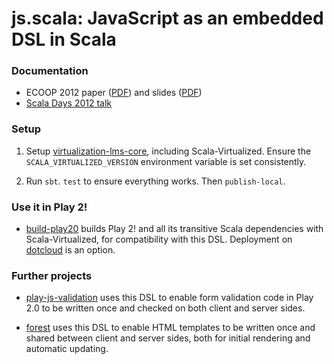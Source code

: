 # js.scala: JavaScript as an embedded DSL in Scala #

### Documentation

* ECOOP 2012 paper ([PDF](http://infoscience.epfl.ch/record/179888/files/js-scala-ecoop.pdf)) and slides ([PDF](http://pldi12.cs.purdue.edu/sites/default/files/slides_ecoop_gkossakowski.pdf))
* [Scala Days 2012 talk](http://skillsmatter.com/podcast/scala/javascript-embedded-dsl-scala)

### Setup

1. Setup [virtualization-lms-core](http://github.com/js-scala/virtualization-lms-core), including Scala-Virtualized. Ensure the `SCALA_VIRTUALIZED_VERSION` environment variable is set consistently.

2. Run `sbt`. `test` to ensure everything works. Then `publish-local`.

### Use it in Play 2!

* [build-play20](http://github.com/js-scala/build-play20) builds Play 2! and all its transitive Scala dependencies with Scala-Virtualized, for compatibility with this DSL. Deployment on [dotcloud](http://github.com/js-scala/play2-on-dotcloud) is an option.

### Further projects

* [play-js-validation](http://github.com/js-scala/play-js-validation) uses this DSL to enable form validation code in Play 2.0 to be written once and checked on both client and server sides.

* [forest](http://github.com/js-scala/forest) uses this DSL to enable HTML templates to be written once and shared between client and server sides, both for initial rendering and automatic updating.
